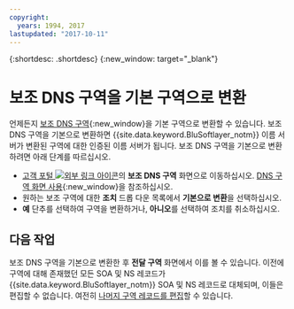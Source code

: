 ```yaml
---
copyright:
  years: 1994, 2017
lastupdated: "2017-10-11"
---
```


{:shortdesc: .shortdesc}
{:new_window: target="_blank"}

# 보조 DNS 구역을 기본 구역으로 변환

언제든지 [보조 DNS 구역](add-secondary-dns-zone.html){:new_window}을 기본 구역으로 변환할 수 있습니다. 보조 DNS 구역을 기본으로 변환하면 {{site.data.keyword.BluSoftlayer_notm}} 이름 서버가 변환된 구역에 대한 인증된 이름 서버가 됩니다. 보조 DNS 구역을 기본으로 변환하려면 아래 단계를 따르십시오. 

* [고객 포털 ![외부 링크 아이콘](../../icons/launch-glyph.svg "외부 링크 아이콘")](https://control.softlayer.com/)의 **보조 DNS 구역** 화면으로 이동하십시오. [DNS 구역 화면 사용](use-dns-zones-screen.html){:new_window}을 참조하십시오. 
* 원하는 보조 구역에 대한 **조치** 드롭 다운 목록에서 **기본으로 변환**을 선택하십시오. 
* **예** 단추를 선택하여 구역을 변환하거나, **아니오**를 선택하여 조치를 취소하십시오. 

## 다음 작업

보조 DNS 구역을 기본으로 변환한 후 **전달 구역** 화면에서 이를 볼 수 있습니다. 이전에 구역에 대해 존재했던 모든 SOA 및 NS 레코드가 {{site.data.keyword.BluSoftlayer_notm}} SOA 및 NS 레코드로 대체되며, 이들은 편집할 수 없습니다. 여전히 [나머지 구역 레코드를 편집](edit-dns-zone-record.html)할 수 있습니다. 
